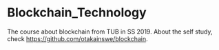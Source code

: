 # Blockchain_Technology
The course about blockchain from TUB in SS 2019.
About the self study, check https://github.com/otakainswe/blockchain.

